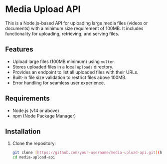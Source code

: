 # Media Upload API

This is a Node.js-based API for uploading large media files (videos or documents) with a minimum size requirement of 100MB. It includes functionality for uploading, retrieving, and serving files.

## Features

- Upload large files (100MB minimum) using `multer`.
- Stores uploaded files in a local `uploads` directory.
- Provides an endpoint to list all uploaded files with their URLs.
- Built-in file size validation to restrict files above 100MB.
- Error handling for seamless user experience.

## Requirements

- Node.js (v14 or above)
- npm (Node Package Manager)

## Installation

1. Clone the repository:
   ```bash
   git clone [https://github.com/your-username/media-upload-api.git](https://github.com/mohammedanshad1/file-upload-api.git)
   cd media-upload-api
